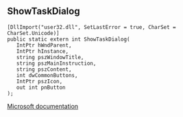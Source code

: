 ## ShowTaskDialog

```
[DllImport("user32.dll", SetLastError = true, CharSet = CharSet.Unicode)]
public static extern int ShowTaskDialog(
   IntPtr hWndParent,
   IntPtr hInstance,
   string pszWindowTitle,
   string pszMainInstruction,
   string pszContent,
   int dwCommonButtons,
   IntPtr pszIcon,
   out int pnButton
);
```

[Microsoft documentation](https://docs.microsoft.com/en-us/windows/win32/api/winuser/nf-winuser-showtaskdialog)
